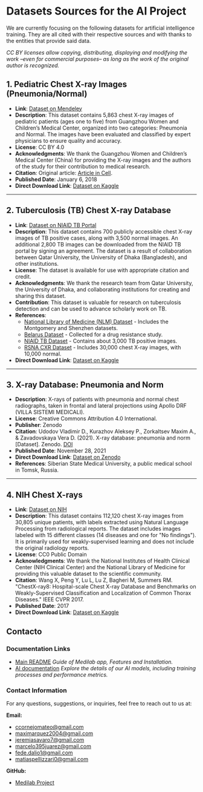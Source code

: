 # Datasets Sources for the AI Project

We are currently focusing on the following datasets for artificial intelligence training. They are all cited with their respective sources and with thanks to the entities that provide said data.

*CC BY licenses allow copying, distributing, displaying and modifying the work –even for commercial purposes– as long as the work of the original author is recognized.*

## 1. Pediatric Chest X-ray Images (Pneumonia/Normal)

- **Link**: [Dataset on Mendeley](https://data.mendeley.com/datasets/rscbjbr9sj/2)
- **Description**: This dataset contains 5,863 chest X-ray images of pediatric patients (ages one to five) from Guangzhou Women and Children’s Medical Center, organized into two categories: Pneumonia and Normal. The images have been evaluated and classified by expert physicians to ensure quality and accuracy.
- **License**: CC BY 4.0
- **Acknowledgments**: We thank the Guangzhou Women and Children’s Medical Center (China) for providing the X-ray images and the authors of the study for their contribution to medical research.
- **Citation**: Original article: [Article in Cell](http://www.cell.com/cell/fulltext/S0092-8674(18)30154-5).
- **Published Date**: January 6, 2018
- **Direct Download Link**: [Dataset on Kaggle](https://www.kaggle.com/datasets/paultimothymooney/chest-xray-pneumonia)

---

## 2. Tuberculosis (TB) Chest X-ray Database

- **Link**: [Dataset on NIAID TB Portal](https://tbportals.niaid.nih.gov/download-data)
- **Description**: This dataset contains 700 publicly accessible chest X-ray images of TB positive cases, along with 3,500 normal images. An additional 2,800 TB images can be downloaded from the NIAID TB portal by signing an agreement. The dataset is a result of collaboration between Qatar University, the University of Dhaka (Bangladesh), and other institutions.
- **License**: The dataset is available for use with appropriate citation and credit.
- **Acknowledgments**: We thank the research team from Qatar University, the University of Dhaka, and collaborating institutions for creating and sharing this dataset.
- **Contribution**: This dataset is valuable for research on tuberculosis detection and can be used to advance scholarly work on TB.
- **References**:
  - [National Library of Medicine (NLM) Dataset](https://www.nlm.nih.gov) - Includes the Montgomery and Shenzhen datasets.
  - [Belarus Dataset](http://tuberculosis.by/) - Collected for a drug resistance study.
  - [NIAID TB Dataset](https://tbportals.niaid.nih.gov/download-data) - Contains about 3,000 TB positive images.
  - [RSNA CXR Dataset](https://www.kaggle.com/c/rsna-pneumonia-detection-challenge/data) - Includes 30,000 chest X-ray images, with 10,000 normal.
- **Direct Download Link**: [Dataset on Kaggle](https://www.kaggle.com/datasets/tawsifurrahman/tuberculosis-tb-chest-xray-dataset)

---

## 3. X-ray Database: Pneumonia and Norm

- **Description**: X-rays of patients with pneumonia and normal chest radiographs, taken in frontal and lateral projections using Apollo DRF (VILLA SISTEMI MEDICALI).
- **License**: Creative Commons Attribution 4.0 International.
- **Publisher**: Zenodo
- **Citation**: Udodov Vladimir D., Kurazhov Aleksey P., Zorkaltsev Maxim A., & Zavadovskaya Vera D. (2021). X-ray database: pneumonia and norm [Dataset]. Zenodo. [DOI](https://doi.org/10.5281/zenodo.5732746)
- **Published Date**: November 28, 2021
- **Direct Download Link**: [Dataset on Zenodo](https://zenodo.org/records/5732746)
- **References**: Siberian State Medical University, a public medical school in Tomsk, Russia.

---

## 4. NIH Chest X-rays

- **Link**: [Dataset on NIH](https://nihcc.app.box.com/v/ChestXray-NIHCC/folder/36938765345)
- **Description**: This dataset contains 112,120 chest X-ray images from 30,805 unique patients, with labels extracted using Natural Language Processing from radiological reports. The dataset includes images labeled with 15 different classes (14 diseases and one for "No findings"). It is primarily used for weakly-supervised learning and does not include the original radiology reports.
- **License**: CC0 Public Domain
- **Acknowledgments**: We thank the National Institutes of Health Clinical Center (NIH Clinical Center) and the National Library of Medicine for providing this valuable dataset to the scientific community.
- **Citation**: Wang X, Peng Y, Lu L, Lu Z, Bagheri M, Summers RM. "ChestX-ray8: Hospital-scale Chest X-ray Database and Benchmarks on Weakly-Supervised Classification and Localization of Common Thorax Diseases." IEEE CVPR 2017.
- **Published Date**: 2017
- **Direct Download Link**: [Dataset on Kaggle](https://www.kaggle.com/datasets/nih-chest-xrays/data/data)

## Contacto

### Documentation Links

- [Main README](../../../README.html)
  *Guide of Medilab app, Features and Installation.*
- [AI documentation](../models/SVM_DOCUMENTATION.html)
  *Explore the details of our AI models, including training processes and performance metrics.*

### Contact Information

For any questions, suggestions, or inquiries, feel free to reach out to us at:

**Email:**

- [ccornejomateo@gmail.com](mailto:ccornejomateo@gmail.com?subject=Inquiry%20about%20Medilab&body=Hello%20team,)
- [maximarquez2004@gmail.com](mailto:maximarquez2004@gmail.com?subject=Inquiry%20about%20Medilab&body=Hello%20team,)
- [jeremiasavaro7@gmail.com](mailto:jeremiasavaro7@gmail.com?subject=Inquiry%20about%20Medilab&body=Hello%20team,)
- [marcelo395juarez@gmail.com](mailto:marcelo395juarez@gmail.com?subject=Inquiry%20about%20Medilab&body=Hello%20team,)
- [fede.dalio1@gmail.com](mailto:fede.dalio1@gmail.com?subject=Inquiry%20about%20Medilab&body=Hello%20team,)
- [matiaspellizzari0@gmail.com](mailto:matiaspellizzari0@gmail.com?subject=Inquiry%20about%20Medilab&body=Hello%20team,)

**GitHub:**

- [Medilab Project](https://github.com/jeremiasavaro/medilab)